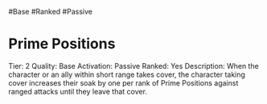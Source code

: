 #Base 
#Ranked 
#Passive 

# Prime Positions
Tier: 2
Quality: Base
Activation: Passive
Ranked: Yes
Description: When the character or an ally within short range takes cover, the character taking cover increases their soak by one per rank of Prime Positions against ranged attacks until they leave that cover.